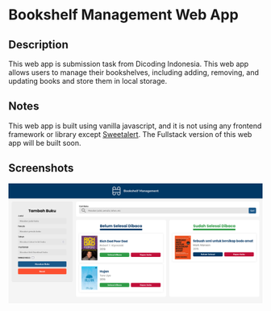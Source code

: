 <!-- generate readme -->

# Bookshelf Management Web App

## Description

This web app is submission task from Dicoding Indonesia. This web app allows users to manage their bookshelves, including adding, removing, and updating books and store them in local storage.

## Notes

This web app is built using vanilla javascript, and it is not using any frontend framework or library except [Sweetalert](https://sweetalert2.github.io/). The Fullstack version of this web app will be built soon.

## Screenshots

![Main Page](src/img/ss1.png)

